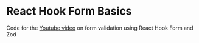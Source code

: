 # React Hook Form Basics

Code for the [Youtube video](https://youtu.be/DwixOP_889g) on form validation using React Hook Form and Zod

